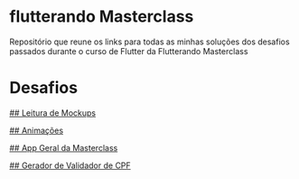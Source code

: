 # flutterando Masterclass

Repositório que reune os links para todas as minhas soluções dos desafios passados durante o curso de Flutter da Flutterando Masterclass

# Desafios

[## Leitura de Mockups](https://github.com/victorlf/reading_mockups)

[## Animações](https://github.com/victorlf/animations)

[## App Geral da Masterclass](https://github.com/victorlf/masterclass_app)

[## Gerador de Validador de CPF](https://github.com/victorlf/cpf_generator)
